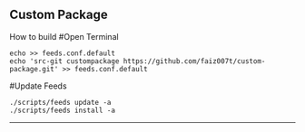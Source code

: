 Custom Package 
--------------

How to build
#Open Terminal

```
echo >> feeds.conf.default
echo 'src-git custompackage https://github.com/faiz007t/custom-package.git' >> feeds.conf.default
```

#Update Feeds
```
./scripts/feeds update -a
./scripts/feeds install -a
```
----------
